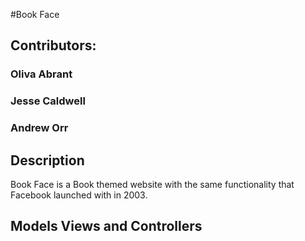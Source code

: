 #Book Face
## Contributors:
### Oliva Abrant
### Jesse Caldwell
### Andrew Orr

## Description
Book Face is a Book themed website with the same functionality that Facebook launched with
in 2003.

## Models Views and Controllers

